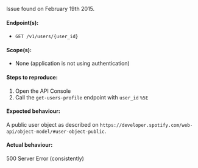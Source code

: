 <!--

Thanks for your interest in the Spotify Web API!
If you're submitting a bug, please use the following template.
If your issue is a feature request, please include your use-case so that we have all the necessary info.

-->

<!-- Title: Cannot retrieve profile for user with user ID "^" -->

Issue found on February 19th 2015.

#### Endpoint(s):

- `GET /v1/users/{user_id}`

#### Scope(s):

- None (application is not using authentication)

#### Steps to reproduce:

1. Open the API Console
2. Call the `get-users-profile` endpoint with `user_id` `%5E`

#### Expected behaviour:

A public user object as described on `https://developer.spotify.com/web-api/object-model/#user-object-public`.

#### Actual behaviour:

500 Server Error (consistently)
